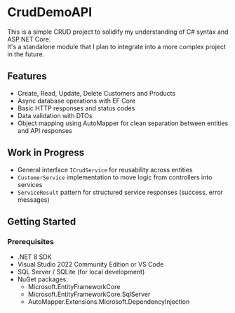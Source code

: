 # CrudDemoAPI

This is a simple CRUD project to solidify my understanding of C# syntax and ASP.NET Core.  
It's a standalone module that I plan to integrate into a more complex project in the future.  

## Features
- Create, Read, Update, Delete Customers and Products
- Async database operations with EF Core
- Basic HTTP responses and status codes
- Data validation with DTOs
- Object mapping using AutoMapper for clean separation between entities and API responses

## Work in Progress
- General interface `ICrudService` for reusability across entities
- `CustomerService` implementation to move logic from controllers into services
- `ServiceResult` pattern for structured service responses (success, error messages)

## Getting Started

### Prerequisites
- .NET 8 SDK
- Visual Studio 2022 Community Edition or VS Code
- SQL Server / SQLite (for local development)
- NuGet packages:  
  - Microsoft.EntityFrameworkCore  
  - Microsoft.EntityFrameworkCore.SqlServer  
  - AutoMapper.Extensions.Microsoft.DependencyInjection  

